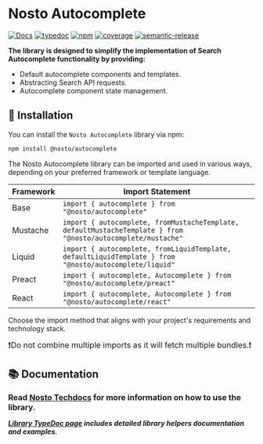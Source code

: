 # Nosto Autocomplete

[![Docs](https://img.shields.io/badge/%F0%9F%93%9A-Documentation-pink)](https://docs.nosto.com/techdocs/implementing-nosto/implement-search/implement-autocomplete-using-library/installation)
[![typedoc](https://img.shields.io/badge/%F0%9F%93%96-TypeDoc-blue)](https://nosto.github.io/nosto-autocomplete/)
[![npm](https://img.shields.io/npm/v/@nosto/autocomplete?color=33cd56&logo=npm)](https://www.npmjs.com/package/@nosto/autocomplete)
[![coverage](https://nosto.github.io/nosto-autocomplete/coverage/badge.svg)](https://nosto.github.io/nosto-autocomplete/coverage/lcov-report/)
[![semantic-release](https://img.shields.io/badge/%20%20%F0%9F%93%A6%F0%9F%9A%80-semantic--release-e10079.svg)](https://github.com/semantic-release/semantic-release)

**The library is designed to simplify the implementation of Search Autocomplete functionality by providing:**

-   Default autocomplete components and templates.
-   Abstracting Search API requests.
-   Autocomplete component state management.

## 💾 Installation

You can install the `Nosto Autocomplete` library via npm:

```bash
npm install @nosto/autocomplete
```

The Nosto Autocomplete library can be imported and used in various ways, depending on your preferred framework or template language.


| Framework | Import Statement |
|-----------|-----------------|
| Base      | `import { autocomplete } from "@nosto/autocomplete"` |
| Mustache  | `import { autocomplete, fromMustacheTemplate, defaultMustacheTemplate } from "@nosto/autocomplete/mustache"` |
| Liquid    | `import { autocomplete, fromLiquidTemplate, defaultLiquidTemplate } from "@nosto/autocomplete/liquid"` |
| Preact    | `import { autocomplete, Autocomplete } from "@nosto/autocomplete/preact"` |
| React     | `import { autocomplete, Autocomplete } from "@nosto/autocomplete/react"` |

Choose the import method that aligns with your project's requirements and technology stack.

<font size="3">❗Do not combine multiple imports as it will fetch multiple bundles.❗
</font>

## 📚 Documentation

<font size="3">**Read [Nosto Techdocs](https://docs.nosto.com/techdocs/implementing-nosto/implement-search/implement-autocomplete-using-library/initialization) for more information on how to use the library.**
</font>

***[Library TypeDoc page](https://nosto.github.io/nosto-autocomplete/) includes detailed library helpers documentation and examples.***
